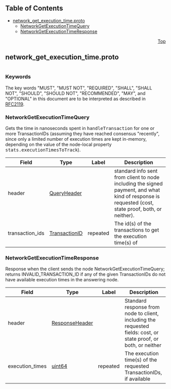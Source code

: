 ## Table of Contents

- [network_get_execution_time.proto](#network_get_execution_time-proto)
    - [NetworkGetExecutionTimeQuery](#proto-NetworkGetExecutionTimeQuery)
    - [NetworkGetExecutionTimeResponse](#proto-NetworkGetExecutionTimeResponse)
  



<a name="network_get_execution_time-proto"></a>
<p align="right"><a href="#top">Top</a></p>

## network_get_execution_time.proto
#

### Keywords
The key words "MUST", "MUST NOT", "REQUIRED", "SHALL", "SHALL NOT",
"SHOULD", "SHOULD NOT", "RECOMMENDED", "MAY", and "OPTIONAL" in this
document are to be interpreted as described in [RFC2119](https://www.ietf.org/rfc/rfc2119).


<a name="proto-NetworkGetExecutionTimeQuery"></a>

### NetworkGetExecutionTimeQuery
Gets the time in nanoseconds spent in <tt>handleTransaction</tt> for one or more
TransactionIDs (assuming they have reached consensus "recently", since only a limited
number of execution times are kept in-memory, depending on the value of the node-local
property <tt>stats.executionTimesToTrack</tt>).


| Field | Type | Label | Description |
| ----- | ---- | ----- | ----------- |
| header | [QueryHeader](#proto-QueryHeader) |  | standard info sent from client to node including the signed payment, and what kind of response is requested (cost, state proof, both, or neither). |
| transaction_ids | [TransactionID](#proto-TransactionID) | repeated | The id(s) of the transactions to get the execution time(s) of |






<a name="proto-NetworkGetExecutionTimeResponse"></a>

### NetworkGetExecutionTimeResponse
Response when the client sends the node NetworkGetExecutionTimeQuery; returns
INVALID_TRANSACTION_ID if any of the given TransactionIDs do not have available
execution times in the answering node.


| Field | Type | Label | Description |
| ----- | ---- | ----- | ----------- |
| header | [ResponseHeader](#proto-ResponseHeader) |  | Standard response from node to client, including the requested fields: cost, or state proof, or both, or neither |
| execution_times | [uint64](#uint64) | repeated | The execution time(s) of the requested TransactionIDs, if available |





 <!-- end messages -->

 <!-- end enums -->

 <!-- end HasExtensions -->

 <!-- end services -->


